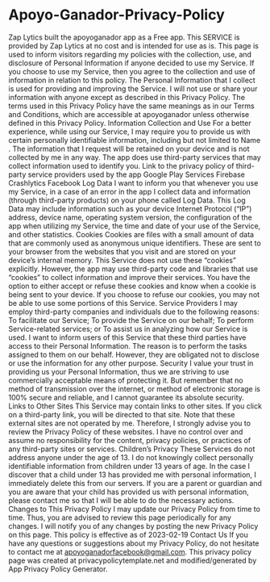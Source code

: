 # Apoyo-Ganador-Privacy-Policy
Zap Lytics built the apoyoganador app as a Free app. This SERVICE is provided by Zap Lytics at no cost
and is intended for use as is.
This page is used to inform visitors regarding my policies with the collection, use, and disclosure of
Personal Information if anyone decided to use my Service.
If you choose to use my Service, then you agree to the collection and use of information in relation to
this policy. The Personal Information that I collect is used for providing and improving the Service. I will
not use or share your information with anyone except as described in this Privacy Policy.
The terms used in this Privacy Policy have the same meanings as in our Terms and Conditions, which are
accessible at apoyoganador unless otherwise defined in this Privacy Policy.
Information Collection and Use
For a better experience, while using our Service, I may require you to provide us with certain personally
identifiable information, including but not limited to Name . The information that I request will be
retained on your device and is not collected by me in any way.
The app does use third-party services that may collect information used to identify you.
Link to the privacy policy of third-party service providers used by the app
Google Play Services
Firebase Crashlytics
Facebook
Log Data
I want to inform you that whenever you use my Service, in a case of an error in the app I collect data and
information (through third-party products) on your phone called Log Data. This Log Data may include
information such as your device Internet Protocol (“IP”) address, device name, operating system
version, the configuration of the app when utilizing my Service, the time and date of your use of the
Service, and other statistics.
Cookies
Cookies are files with a small amount of data that are commonly used as anonymous unique identifiers.
These are sent to your browser from the websites that you visit and are stored on your device’s internal
memory.
This Service does not use these “cookies” explicitly. However, the app may use third-party code and
libraries that use “cookies” to collect information and improve their services. You have the option to
either accept or refuse these cookies and know when a cookie is being sent to your device. If you choose
to refuse our cookies, you may not be able to use some portions of this Service.
Service Providers
I may employ third-party companies and individuals due to the following reasons:
To facilitate our Service;
To provide the Service on our behalf;
To perform Service-related services; or
To assist us in analyzing how our Service is used.
I want to inform users of this Service that these third parties have access to their Personal Information.
The reason is to perform the tasks assigned to them on our behalf. However, they are obligated not to
disclose or use the information for any other purpose.
Security
I value your trust in providing us your Personal Information, thus we are striving to use commercially
acceptable means of protecting it. But remember that no method of transmission over the internet, or
method of electronic storage is 100% secure and reliable, and I cannot guarantee its absolute security.
Links to Other Sites
This Service may contain links to other sites. If you click on a third-party link, you will be directed to that
site. Note that these external sites are not operated by me. Therefore, I strongly advise you to review
the Privacy Policy of these websites. I have no control over and assume no responsibility for the content,
privacy policies, or practices of any third-party sites or services.
Children’s Privacy
These Services do not address anyone under the age of 13. I do not knowingly collect personally
identifiable information from children under 13 years of age. In the case I discover that a child under 13
has provided me with personal information, I immediately delete this from our servers. If you are a
parent or guardian and you are aware that your child has provided us with personal information, please
contact me so that I will be able to do the necessary actions.
Changes to This Privacy Policy
I may update our Privacy Policy from time to time. Thus, you are advised to review this page periodically
for any changes. I will notify you of any changes by posting the new Privacy Policy on this page.
This policy is effective as of 2023-02-19
Contact Us
If you have any questions or suggestions about my Privacy Policy, do not hesitate to contact me at
apoyoganadorfacebook@gmail.com.
This privacy policy page was created at privacypolicytemplate.net and modified/generated by App
Privacy Policy Generator.

